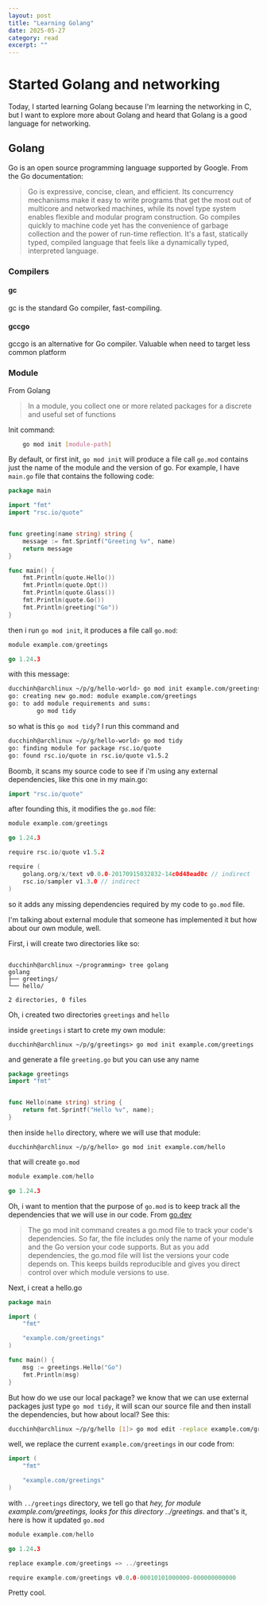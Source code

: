 ```yaml
---
layout: post
title: "Learning Golang"
date: 2025-05-27
category: read
excerpt: ""
---
```


# Started Golang and networking

Today, I started learning Golang because I'm learning the networking in C, but I want to explore more about Golang and heard that Golang
is a good language for networking.


## Golang

Go is an open source programming language supported by Google. From the Go documentation:

> Go is expressive, concise, clean, and efficient. Its concurrency mechanisms make it easy to write programs that get the most out of multicore and networked machines, while its novel type system enables flexible and modular program construction. Go compiles quickly to machine code yet has the convenience of garbage collection and the power of run-time reflection. It's a fast, statically typed, compiled language that feels like a dynamically typed, interpreted language.

### Compilers

#### gc

gc is the standard Go compiler, fast-compiling.


#### gccgo

gccgo is an alternative for Go compiler. Valuable when need to target less common platform


### Module

From Golang

> In a module, you collect one or more related packages for a discrete and useful set of functions


Init command:

```sh
    go mod init [module-path]
```

By default, or first init, `go mod init` will produce a file call `go.mod` contains just the name of the module and the version of go.
For example, I have `main.go` file that contains the following code:

```go
package main

import "fmt"
import "rsc.io/quote"


func greeting(name string) string {
	message := fmt.Sprintf("Greeting %v", name)
	return message
}

func main() {
	fmt.Println(quote.Hello())
	fmt.Println(quote.Opt())
	fmt.Println(quote.Glass())
	fmt.Println(quote.Go())
	fmt.Println(greeting("Go"))
}
```

then i run `go mod init`, it produces a file call `go.mod`:

```go
module example.com/greetings

go 1.24.3
```

with this message:

```sh
ducchinh@archlinux ~/p/g/hello-world> go mod init example.com/greetings
go: creating new go.mod: module example.com/greetings
go: to add module requirements and sums:
        go mod tidy
```


so what is this `go mod tidy`? I run this command and

```sh
ducchinh@archlinux ~/p/g/hello-world> go mod tidy
go: finding module for package rsc.io/quote
go: found rsc.io/quote in rsc.io/quote v1.5.2
```

Boomb, it scans my source code to see if i'm using any external dependencies, like this one in my main.go:

```go
import "rsc.io/quote"
```

after founding this, it modifies the `go.mod` file:

```go
module example.com/greetings

go 1.24.3

require rsc.io/quote v1.5.2

require (
	golang.org/x/text v0.0.0-20170915032832-14c0d48ead0c // indirect
	rsc.io/sampler v1.3.0 // indirect
)
```

so it adds any missing dependencies required by my code to `go.mod` file.

I'm talking about external module that someone has implemented it but how about our own module, well.

First, i will create two directories like so:

```

ducchinh@archlinux ~/programming> tree golang
golang
├── greetings/
└── hello/

2 directories, 0 files

```


Oh, i created two directories `greetings` and `hello`

inside `greetings` i start to crete my own module:

```
ducchinh@archlinux ~/p/g/greetings> go mod init example.com/greetings
```

and generate a file `greeting.go` but you can use any name

```go
package greetings
import "fmt"


func Hello(name string) string {
	return fmt.Sprintf("Hello %v", name);
}
```

then inside `hello` directory, where we will use that module:

```
ducchinh@archlinux ~/p/g/hello> go mod init example.com/hello
```

that will create `go.mod`

```go
module example.com/hello

go 1.24.3
```

Oh, i want to mention that the purpose of `go.mod` is to keep track all the dependencies that we will use in our code. 
From [go.dev](https://go.dev/doc/tutorial/create-module)

> The go mod init command creates a go.mod file to track your code's dependencies. So far, the file includes only the name of your module and the Go version your code supports. But as you add dependencies, the go.mod file will list the versions your code depends on. This keeps builds reproducible and gives you direct control over which module versions to use.


Next, i creat a hello.go

```go
package main

import (
	"fmt"

	"example.com/greetings"
)

func main() {
	msg := greetings.Hello("Go")
	fmt.Println(msg)
}
```

But how do we use our local package? we know that we can use external packages just type `go mod tidy`, it will scan our source file and then install
the dependencies, but how about local? See this:

```sh
ducchinh@archlinux ~/p/g/hello [1]> go mod edit -replace example.com/greetings=../greetings
```


well, we replace the current `example.com/greetings` in our code from:
```go
import (
	"fmt"

	"example.com/greetings"
)
```
 
with `../greetings` directory, we tell go that *hey, for module example.com/greetings, looks  for this directory ../greetings*.
and that's it, here is how it updated `go.mod`

```go
module example.com/hello

go 1.24.3

replace example.com/greetings => ../greetings

require example.com/greetings v0.0.0-00010101000000-000000000000
```

Pretty cool.


